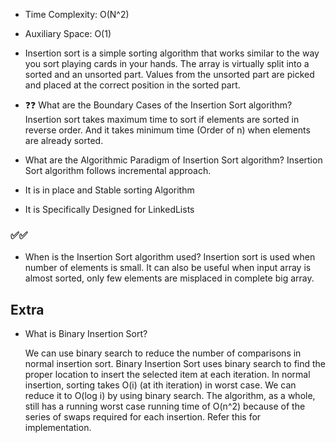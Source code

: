 * Time Complexity: O(N^2) 
* Auxiliary Space: O(1)

* Insertion sort is a simple sorting algorithm that works similar to the way you sort playing cards in your hands. The array is virtually split into a sorted and an unsorted part. Values from the unsorted part are picked and placed at the correct position in the sorted part.

* ❓❓ What are the Boundary Cases of the Insertion Sort algorithm?
Insertion sort takes maximum time to sort if elements are sorted in reverse order. And it takes minimum time (Order of n) when elements are already sorted. 

* What are the Algorithmic Paradigm of Insertion Sort algorithm?
Insertion Sort algorithm follows incremental approach.

* It is in place and Stable sorting Algorithm
* It is Specifically Designed for LinkedLists

### ✅✅
* When is the Insertion Sort algorithm used?
Insertion sort is used when number of elements is small. It can also be useful when input array is almost sorted, only few elements are misplaced in complete big array.

## Extra 
* What is Binary Insertion Sort? 

    We can use binary search to reduce the number of comparisons in normal insertion sort. Binary Insertion Sort uses binary search to find the proper location to insert the selected item at each iteration. In normal insertion, sorting takes O(i) (at ith iteration) in worst case. We can reduce it to O(log i) by using binary search. The algorithm, as a whole, still has a running worst case running time of O(n^2) because of the series of swaps required for each insertion. Refer this for implementation.
